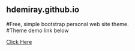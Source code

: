 ## hdemiray.github.io
#Free, simple bootstrap personal web site theme.
<br />
#Theme demo link below 

[Click Here](https://hdemiray.github.io)
